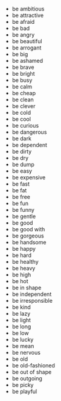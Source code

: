 - be ambitious
- be attractive
- be afraid
- be bad
- be angry
- be beautiful
- be arrogant
- be big
- be ashamed
- be brave
- be bright
- be busy
- be calm
- be cheap
- be clean
- be clever
- be cold
- be cool
- be curious
- be dangerous
- be dark
- be dependent
- be dirty
- be dry
- be dump
- be easy
- be expensive
- be fast
- be fat
- be free
- be fun
- be funny
- be gentle
- be good
- be good with
- be gorgeous
- be handsome
- be happy
- be hard
- be healthy
- be heavy
- be high
- be hot
- be in shape
- be independent
- be irresponsible
- be kind
- be lazy
- be light
- be long
- be low
- be lucky
- be mean
- be nervous
- be old
- be old-fashioned
- be out of shape
- be outgoing
- be picky
- be playful
